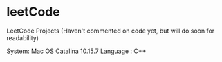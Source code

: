 # leetCode
LeetCode Projects (Haven't commented on code yet, but will do soon for readability)

System: Mac OS Catalina 10.15.7
Language : C++
